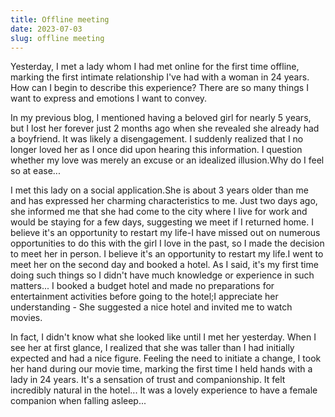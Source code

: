 ```yaml
---
title: Offline meeting
date: 2023-07-03
slug: offline meeting
---
```


Yesterday, I met a lady whom I had met online for the first time offline, marking the first intimate relationship I've had with a woman in 24 years.  How can I begin to describe this experience? There are so many things I want to express and emotions I want to convey.

In my previous blog, I mentioned having a beloved girl for nearly 5 years, but I lost her forever just 2 months ago when she revealed she already had a boyfriend. It was likely a disengagement. I suddenly realized that I no longer loved her as I once did upon hearing this information. I question whether my love was merely an excuse or an idealized illusion.Why do I feel so at ease...

I met this lady on a social application.She is about 3 years older than me and has expressed her charming characteristics to me. Just two days ago, she informed me that she had come to the city where I live for work and would be staying for a few days, suggesting we meet if I returned home.  I believe it's an opportunity to restart my life-I have missed out on numerous opportunities to do this with the girl I love in the past, so I made the decision to meet her in person. I believe it's an opportunity to restart my life.I went to meet her on the second day and booked a hotel. As I said, it's my first time doing such things so I didn't have much knowledge or experience in such matters... I booked a budget hotel and made no preparations for entertainment activities before going to the hotel;I appreciate her understanding - She suggested a nice hotel and invited me to watch movies.

In fact, I didn't know what she looked like until I met her yesterday. When I see her at first glance,  I realized that she was taller than I had initially expected and had a nice figure.  Feeling the need to initiate a change, I took her hand during our movie time, marking the first time I held hands with a lady in 24 years. It's a sensation of trust and companionship. It felt incredibly natural in the hotel... It was a lovely experience to have a female companion when falling asleep...
